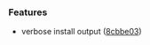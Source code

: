 ### Features

* verbose install output ([8cbbe03](https://github.com/zywave/OctopusDeploy-Nautilus/commit/8cbbe03))